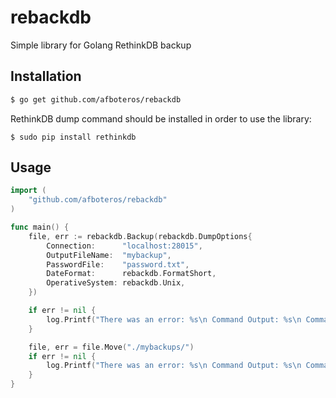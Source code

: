 # rebackdb
Simple library for Golang RethinkDB backup

## Installation

``` bash
$ go get github.com/afboteros/rebackdb
```

RethinkDB dump command should be installed in order to use the library:
```
$ sudo pip install rethinkdb
```

## Usage

``` go
import (
    "github.com/afboteros/rebackdb"
)

func main() {
    file, err := rebackdb.Backup(rebackdb.DumpOptions{
        Connection:      "localhost:28015",
        OutputFileName:  "mybackup",
        PasswordFile:    "password.txt",
        DateFormat:      rebackdb.FormatShort,
        OperativeSystem: rebackdb.Unix,
    })

    if err != nil {
        log.Printf("There was an error: %s\n Command Output: %s\n Command: %s", err.Error(), file.CommandOutput, file.CommandExecuted)
    }

    file, err = file.Move("./mybackups/")
    if err != nil {
        log.Printf("There was an error: %s\n Command Output: %s\n Command: %s", err.Error(), file.CommandOutput, file.CommandExecuted)
    }
}
```

[RethinkDB Dump]: https://rethinkdb.com/docs/backup/